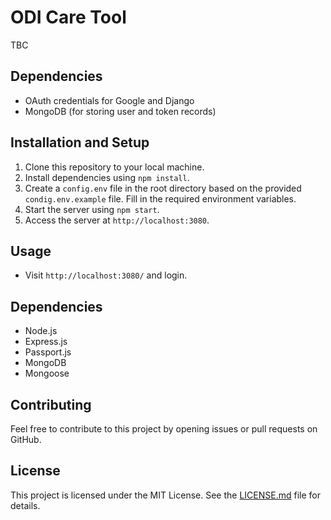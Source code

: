 # ODI Care Tool

TBC

## Dependencies

- OAuth credentials for Google and Django
- MongoDB (for storing user and token records)

## Installation and Setup

1. Clone this repository to your local machine.
2. Install dependencies using `npm install`.
3. Create a `config.env` file in the root directory based on the provided `condig.env.example` file. Fill in the required environment variables.
4. Start the server using `npm start`.
5. Access the server at `http://localhost:3080`.

## Usage

- Visit `http://localhost:3080/` and login.

## Dependencies

- Node.js
- Express.js
- Passport.js
- MongoDB
- Mongoose

## Contributing

Feel free to contribute to this project by opening issues or pull requests on GitHub.

## License

This project is licensed under the MIT License. See the [LICENSE.md](LICENSE.md) file for details.